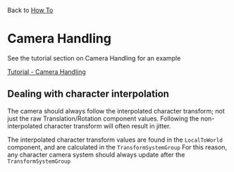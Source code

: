 Back to [How To](../how-to.md)

# Camera Handling

See the tutorial section on Camera Handling for an example 

[Tutorial - Camera Handling](../Tutorial/tutorial-camera.md)


## Dealing with character interpolation

The camera should always follow the interpolated character transform; not just the raw Translation/Rotation component values. Following the non-interpolated character transform will often result in jitter.

The interpolated character transform values are found in the `LocalToWorld` component, and are calculated in the `TransformSystemGroup` For this reason, any character camera system should always update after the `TransformSystemGroup`
